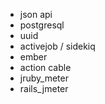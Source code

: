 * json api
* postgresql
* uuid
* activejob / sidekiq
* ember
* action cable
* jruby_meter
* rails_jmeter

